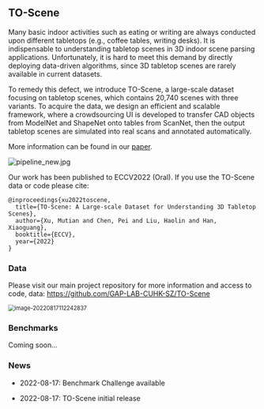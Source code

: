 ## TO-Scene

Many basic indoor activities such as eating or writing are always conducted upon different tabletops (e.g., coffee tables, writing desks). It is indispensable to understanding tabletop scenes in 3D indoor scene parsing applications. Unfortunately, it is hard to meet this demand by directly deploying data-driven algorithms, since 3D tabletop scenes are rarely available in current datasets. 

To remedy this defect, we introduce TO-Scene, a large-scale dataset focusing on tabletop scenes, which contains 20,740 scenes with three variants. To acquire the data, we design an efficient and scalable framework, where a crowdsourcing UI is developed to transfer CAD objects from ModelNet and ShapeNet onto tables from ScanNet, then the output tabletop scenes are simulated into real scans and annotated automatically.

More information can be found in our [paper](https://arxiv.org/abs/2203.09440).

<img src="https://tva1.sinaimg.cn/large/e6c9d24egy1h593b8omhtj22yn0u0du0.jpg" alt="pipeline_new.jpg"  />

Our work has been published to ECCV2022 (Oral). If you use the TO-Scene data or code please cite:

```
@inproceedings{xu2022toscene,
  title={TO-Scene: A Large-scale Dataset for Understanding 3D Tabletop Scenes},
  author={Xu, Mutian and Chen, Pei and Liu, Haolin and Han, Xiaoguang},
  booktitle={ECCV},
  year={2022}
}
```



### Data

Please visit our main project repository for more information and access to code, data: https://github.com/GAP-LAB-CUHK-SZ/TO-Scene

<img src="https://tva1.sinaimg.cn/large/e6c9d24egy1h59lkm18dqj20u015ugx8.jpg" alt="image-20220817112242837" style="zoom:80%;" />

### Benchmarks

Coming soon...

### News

* 2022-08-17: Benchmark Challenge available

* 2022-08-17: TO-Scene initial release
